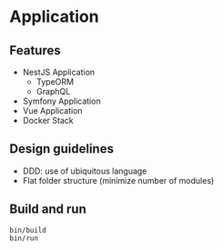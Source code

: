 # Application

## Features

* NestJS Application
  * TypeORM
  * GraphQL
* Symfony Application
* Vue Application
* Docker Stack

## Design guidelines

* DDD: use of ubiquitous language
* Flat folder structure (minimize number of modules)

## Build and run
    
    bin/build
    bin/run
